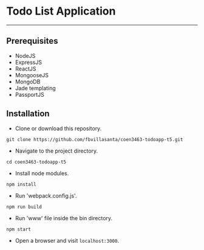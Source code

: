 # Todo List Application
---

## Prerequisites
* NodeJS
* ExpressJS
* ReactJS
* MongooseJS
* MongoDB
* Jade templating
* PassportJS

## Installation
* Clone or download this repository.
```
git clone https://github.com/fbvillasanta/coen3463-todoapp-t5.git
```
* Navigate to the project directory.
```
cd coen3463-todoapp-t5
```
* Install node modules.
```
npm install
```
* Run 'webpack.config.js'.
```
npm run build
```
* Run 'www' file inside the bin directory.
```
npm start
```
* Open a browser and visit ```localhost:3000```.
